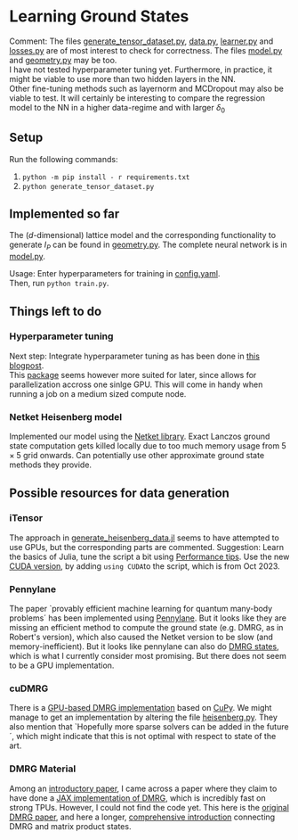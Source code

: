 # Learning Ground States

Comment: The files [generate_tensor_dataset.py](generate_tensor_dataset.py), [data.py](data.py), [learner.py](learner/learner.py) and [losses.py](learner/losses.py) are of most interest to check for correctness. The files [model.py](model/model.py) and [geometry.py](model/geometry.py) may be too. \
I have not tested hyperparameter tuning yet. Furthermore, in practice, it might be viable to use more than two hidden layers in the NN. \
Other fine-tuning methods such as layernorm and MCDropout may also be viable to test.
It will certainly be interesting to compare the regression model to the NN in a higher data-regime and with larger $\delta_0$
## Setup
Run the following commands:
1. `python -m pip install - r requirements.txt`
2. `python generate_tensor_dataset.py`

## Implemented so far 

The ($d$-dimensional) lattice model and the corresponding functionality to generate $I_P$ can be found in [geometry.py](model/geometry.py). The complete neural network is in [model.py](model/model.py). 

Usage: Enter hyperparameters for training in [config.yaml](conf/config.yaml). \
Then, run `python train.py`.

## Things left to do

### Hyperparameter tuning
Next step: Integrate hyperparameter tuning as has been done in [this blogpost](https://medium.com/@crcrpar/optuna-fastai-tabular-model-001-55777031e288). \
This [package](https://pytorch.org/tutorials/beginner/hyperparameter_tuning_tutorial.html) seems however more suited for later, since allows for parallelization accross one sinlge GPU. This will come in handy when running a job on a medium sized compute node.

### Netket Heisenberg model
Implemented our model using the [Netket library](https://netket.readthedocs.io/en/latest/). Exact Lanczos ground state computation gets killed locally due to too much memory usage from $5 \times 5$ grid onwards. Can potentially use other approximate ground state methods they provide.

## Possible resources for data generation
### iTensor
The approach in [generate_heisenberg_data.jl](data_generation/generate_heisenberg_data.jl) seems to have attempted to use GPUs, but the corresponding parts are commented. 
Suggestion: Learn the basics of Julia, tune the script a bit using [Performance tips](https://docs.julialang.org/en/v1/manual/performance-tips/). Use the new [CUDA version](https://itensor.org/news/23_10_23_gpu.html), by adding `using CUDA`to the script, which is from Oct 2023. 
### Pennylane
The paper `provably efficient machine learning for quantum many-body problems´ has been implemented using [Pennylane](https://pennylane.ai/qml/demos/tutorial_ml_classical_shadows/). But it looks like they are missing an efficient method to compute the ground state (e.g. DMRG, as in Robert's version), which also caused the Netket version to be slow (and memory-inefficient). But it looks like pennylane can also do [DMRG states](https://pennylane.ai/qml/demos/tutorial_initial_state_preparation/), which is what I currently consider most promising. But there does not seem to be a GPU implementation. 
### cuDMRG
There is a [GPU-based DMRG implementation](https://github.com/ClarkResearchGroup/cuDMRG/tree/master) based on [CuPy](https://cupy.dev). We might manage to get an implementation by altering the file [heisenberg.py](https://github.com/ClarkResearchGroup/cuDMRG/blob/master/cuDMRG/apps/heisenberg.py). They also mention that `Hopefully more sparse solvers can be added in the future´, which might indicate that this is not optimal with respect to state of the art.
### DMRG Material
Among an [introductory paper](https://web.mit.edu/8.334/www/grades/projects/projects14/Yu-An%20Chen+Hung-I%20Yang.pdf), I came across a paper where they claim to have done a [JAX implementation of DMRG](https://arxiv.org/pdf/2204.05693.pdf), which is incredibly fast on strong TPUs. However, I could not find the code yet. This here is the [original DMRG paper](https://journals.aps.org/prl/pdf/10.1103/PhysRevLett.69.2863), and here a longer, [comprehensive introduction](https://arxiv.org/pdf/1008.3477.pdf) connecting DMRG and matrix product states.